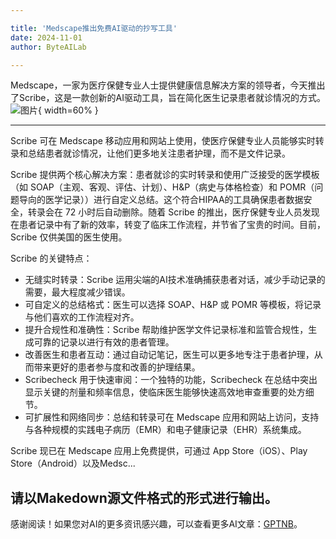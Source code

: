 ```yaml
---

title: 'Medscape推出免费AI驱动的抄写工具'
date: 2024-11-01
author: ByteAILab

---
```


Medscape，一家为医疗保健专业人士提供健康信息解决方案的领导者，今天推出了Scribe，这是一款创新的AI驱动工具，旨在简化医生记录患者就诊情况的方式。![图片](https://ai-techpark.com/wp-content/uploads/2024/10/Medscape-960x540.jpg){ width=60% }

---
Scribe 可在 Medscape 移动应用和网站上使用，使医疗保健专业人员能够实时转录和总结患者就诊情况，让他们更多地关注患者护理，而不是文件记录。

Scribe 提供两个核心解决方案：患者就诊的实时转录和使用广泛接受的医学模板（如 SOAP（主观、客观、评估、计划）、H&P（病史与体格检查）和 POMR（问题导向的医学记录））进行自定义总结。这个符合HIPAA的工具确保患者数据安全，转录会在 72 小时后自动删除。随着 Scribe 的推出，医疗保健专业人员发现在患者记录中有了新的效率，转变了临床工作流程，并节省了宝贵的时间。目前，Scribe 仅供美国的医生使用。

Scribe 的关键特点：
- 无缝实时转录：Scribe 运用尖端的AI技术准确捕获患者对话，减少手动记录的需要，最大程度减少错误。
- 可自定义的总结格式：医生可以选择 SOAP、H&P 或 POMR 等模板，将记录与他们喜欢的工作流程对齐。
- 提升合规性和准确性：Scribe 帮助维护医学文件记录标准和监管合规性，生成可靠的记录以进行有效的患者管理。
- 改善医生和患者互动：通过自动记笔记，医生可以更多地专注于患者护理，从而带来更好的患者参与度和改善的护理结果。
- Scribecheck 用于快速审阅：一个独特的功能，Scribecheck 在总结中突出显示关键的剂量和频率信息，使临床医生能够快速高效地审查重要的处方细节。
- 可扩展性和网络同步：总结和转录可在 Medscape 应用和网站上访问，支持与各种规模的实践电子病历（EMR）和电子健康记录（EHR）系统集成。

Scribe 现已在 Medscape 应用上免费提供，可通过 App Store（iOS）、Play Store（Android）以及Medsc...

请以Makedown源文件格式的形式进行输出。
---
感谢阅读！如果您对AI的更多资讯感兴趣，可以查看更多AI文章：[GPTNB](https://gptnb.com)。